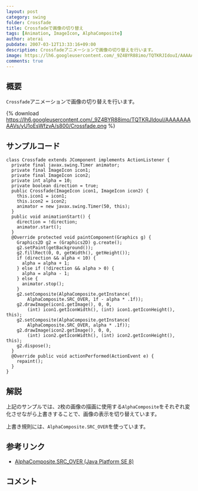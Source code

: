 ```yaml
---
layout: post
category: swing
folder: Crossfade
title: Crossfadeで画像の切り替え
tags: [Animation, ImageIcon, AlphaComposite]
author: aterai
pubdate: 2007-03-12T13:33:16+09:00
description: Crossfadeアニメーションで画像の切り替えを行います。
image: https://lh6.googleusercontent.com/_9Z4BYR88imo/TQTKRJIdouI/AAAAAAAAAVs/yU1oEsWfzvA/s800/Crossfade.png
comments: true
---
```

## 概要
`Crossfade`アニメーションで画像の切り替えを行います。

{% download https://lh6.googleusercontent.com/_9Z4BYR88imo/TQTKRJIdouI/AAAAAAAAAVs/yU1oEsWfzvA/s800/Crossfade.png %}

## サンプルコード
<pre class="prettyprint"><code>class Crossfade extends JComponent implements ActionListener {
  private final javax.swing.Timer animator;
  private final ImageIcon icon1;
  private final ImageIcon icon2;
  private int alpha = 10;
  private boolean direction = true;
  public Crossfade(ImageIcon icon1, ImageIcon icon2) {
    this.icon1 = icon1;
    this.icon2 = icon2;
    animator = new javax.swing.Timer(50, this);
  }
  public void animationStart() {
    direction = !direction;
    animator.start();
  }
  @Override protected void paintComponent(Graphics g) {
    Graphics2D g2 = (Graphics2D) g.create();
    g2.setPaint(getBackground());
    g2.fillRect(0, 0, getWidth(), getHeight());
    if (direction &amp;&amp; alpha &lt; 10) {
      alpha = alpha + 1;
    } else if (!direction &amp;&amp; alpha &gt; 0) {
      alpha = alpha - 1;
    } else {
      animator.stop();
    }
    g2.setComposite(AlphaComposite.getInstance(
        AlphaComposite.SRC_OVER, 1f - alpha * .1f));
    g2.drawImage(icon1.getImage(), 0, 0,
        (int) icon1.getIconWidth(), (int) icon1.getIconHeight(), this);
    g2.setComposite(AlphaComposite.getInstance(
        AlphaComposite.SRC_OVER, alpha * .1f));
    g2.drawImage(icon2.getImage(), 0, 0,
        (int) icon2.getIconWidth(), (int) icon2.getIconHeight(), this);
    g2.dispose();
  }
  @Override public void actionPerformed(ActionEvent e) {
    repaint();
  }
}
</code></pre>

## 解説
上記のサンプルでは、`2`枚の画像の描画に使用する`AlphaComposite`をそれぞれ変化させながら上書きすることで、画像の表示を切り替えています。

上書き規則には、`AlphaComposite.SRC_OVER`を使っています。

## 参考リンク
- [AlphaComposite.SRC_OVER (Java Platform SE 8)](https://docs.oracle.com/javase/jp/8/docs/api/java/awt/AlphaComposite.html#SRC_OVER)

<!-- dummy comment line for breaking list -->

## コメント
